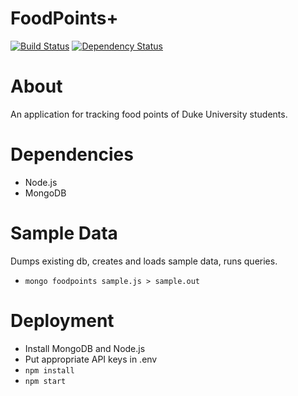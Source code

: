 FoodPoints+
====
[![Build Status](https://travis-ci.org/howardchung/foodpoints.svg?branch=master)](https://travis-ci.org/howardchung/foodpoints)
[![Dependency Status](https://david-dm.org/howardchung/foodpoints.svg)](https://david-dm.org/howardchung/foodpoints)

About
====
An application for tracking food points of Duke University students.  

Dependencies
====
* Node.js
* MongoDB

Sample Data
====
Dumps existing db, creates and loads sample data, runs queries.
* `mongo foodpoints sample.js > sample.out`

Deployment
====
* Install MongoDB and Node.js
* Put appropriate API keys in .env
* `npm install`
* `npm start`

